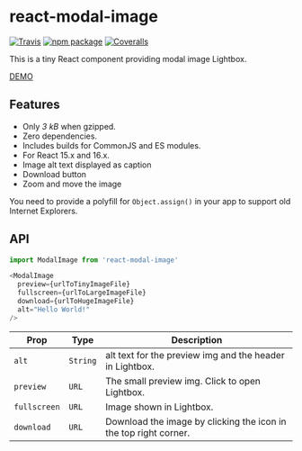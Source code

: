 # react-modal-image

[![Travis][build-badge]][build]
[![npm package][npm-badge]][npm]
[![Coveralls][coveralls-badge]][coveralls]

This is a tiny React component providing modal image Lightbox.

[DEMO](https://aautio.github.io/react-modal-image/)

## Features

* Only _3 kB_ when gzipped.
* Zero dependencies.
* Includes builds for CommonJS and ES modules.
* For React 15.x and 16.x.
* Image alt text displayed as caption
* Download button
* Zoom and move the image

You need to provide a polyfill for `Object.assign()` in your app to support old Internet Explorers.

## API

```js
import ModalImage from 'react-modal-image'

<ModalImage
  preview={urlToTinyImageFile}
  fullscreen={urlToLargeImageFile}
  download={urlToHugeImageFile}
  alt="Hello World!"
/>
```

| Prop         | Type     | Description                                                      |
| ------------ | -------- | ---------------------------------------------------------------- |
| `alt`        | `String` | alt text for the preview img and the header in Lightbox.         |
| `preview`    | `URL`    | The small preview img. Click to open Lightbox.                   |
| `fullscreen` | `URL`    | Image shown in Lightbox.                                         |
| `download`   | `URL`    | Download the image by clicking the icon in the top right corner. |

[build-badge]: https://img.shields.io/travis/aautio/react-modal-image/master.png?style=flat-square
[build]: https://travis-ci.org/aautio/react-modal-image
[npm-badge]: https://img.shields.io/npm/v/react-modal-image.png?style=flat-square
[npm]: https://www.npmjs.org/package/react-modal-image
[coveralls-badge]: https://img.shields.io/coveralls/aautio/react-modal-image/master.png?style=flat-square
[coveralls]: https://coveralls.io/github/aautio/react-modal-image
